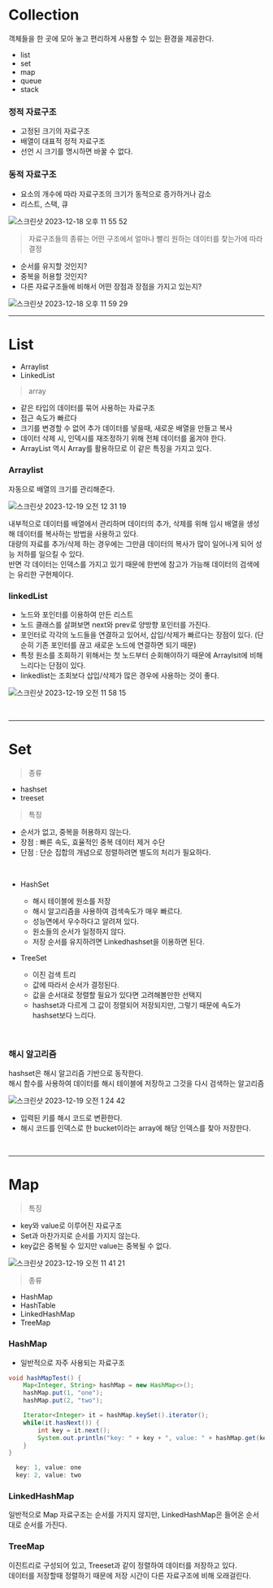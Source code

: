 # Collection 
객체들을 한 곳에 모아 놓고 편리하게 사용할 수 있는 환경을 제공한다. 

* list
* set
* map
* queue
* stack

### 정적 자료구조 
- 고정된 크기의 자료구조
- 배열이 대표적 정적 자료구조
- 선언 시 크기를 명시하면 바꿀 수 없다.

### 동적 자료구조
- 요소의 개수에 따라 자료구조의 크기가 동적으로 증가하거나 감소
- 리스트, 스택, 큐

![스크린샷 2023-12-18 오후 11 55 52](https://github.com/Youth787/SSAFY_CS_Study/assets/90955152/901c9b26-1419-415a-81d0-4bc6b34c338c)

> 자료구조들의 종류는 어떤 구조에서 얼마나 빨리 원하는 데이터를 찾는가에 따라 결정 <br>

* 순서를 유지할 것인지? <br>
* 중복을 허용할 것인지? <br>
* 다른 자료구조들에 비해서 어떤 장점과 장점을 가지고 있는지?  <br>


![스크린샷 2023-12-18 오후 11 59 29](https://github.com/Youth787/SSAFY_CS_Study/assets/90955152/1ecfb2b7-079f-4680-9221-6b4d673b07e0)

-----

# List
* Arraylist
* LinkedList

> array

- 같은 타입의 데이터를 묶어 사용하는 자료구조
- 접근 속도가 빠르다
- 크기를 변경할 수 없어 추가 데이터를 넣을때, 새로운 배열을 만들고 복사
- 데이터 삭제 시, 인덱시를 재조정하기 위해 전체 데이터를 옮겨야 한다.
- ArrayList 역시 Array를 활용하므로 이 같은 특징을 가지고 있다.

### Arraylist
자동으로 배열의 크기를 관리해준다. 

![스크린샷 2023-12-19 오전 12 31 19](https://github.com/Youth787/SSAFY_CS_Study/assets/90955152/86a6cbdb-66a1-4308-946d-59f9372fe30e) <br>

내부적으로 데이터를 배열에서 관리하며 데이터의 추가, 삭제를 위해 임시 배열을 생성해 데이터를 복사하는 방법을 사용하고 있다. </br>
대량의 자료를 추가/삭제 하는 경우에는 그만큼 데이터의 복사가 많이 일어나게 되어 성능 저하를 일으킬 수 있다.  </br>
반면 각 데이터는 인덱스를 가지고 있기 때문에 한번에 참고가 가능해 데이터의 검색에는 유리한 구현체이다.  </br>

### linkedList
- 노드와 포인터를 이용하여 만든 리스트
- 노드 클래스를 살펴보면 next와 prev로 양방향 포인터를 가진다. 
- 포인터로 각각의 노드들을 연결하고 있어서, 삽입/삭제가 빠르다는 장점이 있다. (단순히 기존 포인터를 끊고 새로운 노드에 연결하면 되기 때문)
- 특정 원소를 조회하기 위해서는 첫 노드부터 순회해야하기 때문에 Arraylsit에 비해 느리다는 단점이 있다.
- linkedlist는 조회보다 삽입/삭제가 많은 경우에 사용하는 것이 좋다. 

![스크린샷 2023-12-19 오전 11 58 15](https://github.com/Youth787/SSAFY_CS_Study/assets/90955152/a5ce8f44-0fe5-4447-82f5-dc32679b08b4)

<br>

-----

# Set

> 종류

* hashset
* treeset

> 특징

- 순서가 없고, 중복을 허용하지 않는다.
- 장점 : 빠른 속도, 효율적인 중복 데이터 제거 수단
- 단점 : 단순 집합의 개념으로 정렬하려면 별도의 처리가 필요하다.

<br>

* HashSet
  - 해시 테이블에 원소를 저장
  - 해시 알고리즘을 사용하여 검색속도가 매우 빠르다.
  - 성능면에서 우수하다고 알려져 있다.
  - 원소들의 순서가 일정하지 않다.
  - 저장 순서를 유지하려면 Linkedhashset을 이용하면 된다.


* TreeSet
  - 이진 검색 트리
  - 값에 따라서 순서가 결정된다.
  - 값을 순서대로 정렬할 필요가 있다면 고려해볼만한 선택지
  - hashset과 다르게 그 값이 정렬되어 저장되지만, 그렇기 때문에 속도가 hashset보다 느리다. 

<br>

### 해시 알고리즘 
hashset은 해시 알고리즘 기반으로 동작한다. <br>
해시 함수를 사용하여 데이터를 해시 테이블에 저장하고 그것을 다시 검색하는 알고리즘 <br>

![스크린샷 2023-12-19 오전 1 24 42](https://github.com/Youth787/SSAFY_CS_Study/assets/90955152/e0784fa7-1e88-4efc-ba58-42a9d171e4da)

* 입력된 키를 해시 코드로 변환한다.
* 해시 코드를 인덱스로 한 bucket이라는 array에 해당 인덱스를 찾아 저장한다. 

<br>

-----

# Map

> 특징

- key와 value로 이루어진 자료구조
- Set과 마찬가지로 순서를 가지지 않는다.
- key값은 중복될 수 있지만 value는 중복될 수 없다.
  
![스크린샷 2023-12-19 오전 11 41 21](https://github.com/Youth787/SSAFY_CS_Study/assets/90955152/e0c9b1ec-1c43-47dc-8eb2-8f68f5d52c26)

> 종류

* HashMap
* HashTable
* LinkedHashMap
* TreeMap

### HashMap
- 일반적으로 자주 사용되는 자료구조
```` java
void hashMapTest() {
    Map<Integer, String> hashMap = new HashMap<>();
    hashMap.put(1, "one");
    hashMap.put(2, "two");

    Iterator<Integer> it = hashMap.keySet().iterator();
    while(it.hasNext()) {
        int key = it.next();
        System.out.println("key: " + key + ", value: " + hashMap.get(key));
    }
}
````
```` java
  key: 1, value: one
  key: 2, value: two
````

### LinkedHashMap
일반적으로 Map 자료구조는 순서를 가지지 않지만, LinkedHashMap은 들어온 순서대로 순서를 가진다. <br>

### TreeMap
이진트리로 구성되어 있고, Treeset과 같이 정렬하여 데이터를 저장하고 있다. <br>
데이터를 저장할때 정렬하기 때문에 저장 시간이 다른 자료구조에 비해 오래걸린다. <br>





